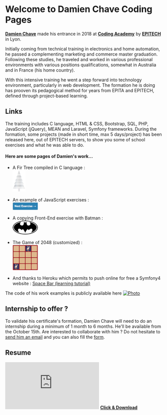 # Welcome to Damien Chave Coding Pages

**[Damien Chave](https://damien-chave.github.io/Home/CV%20Damien%20Chave.pdf)** made his entrance in 2018 at **[Coding Academy](http://www.coding-academy.fr/la-formation)** by **[EPITECH](http://www.epitech.eu/coding-academy.aspx)** in Lyon.

Initially coming from technical training in electronics and home automation, he passed a complementing marketing and commerce master graduation. Following these studies, he traveled and worked in various professional environments with various positions qualifications, somewhat in Australia and in France (his home country).

With this intensive training he went a step forward into technology environment, particularly in web development. The formation he is doing has prooven its pedagogical method for years from EPITA and EPITECH, defined through project-based learning. 


## Links

The training includes C language, HTML & CSS, Bootstrap, SQL, PHP, JavaScript (jQuery), MEAN and Laravel, Symfony frameworks. During the formation, some projects (made in short time, max 5 days/project) has been released here, out of EPITECH servers, to show you some of school exercises and what he was able to do.

#### Here are some pages of Damien's work...

- A Fir Tree compiled in C language :
<br><a href="https://damien-chave.github.io/Fir_tree_CA-Epitech" target="_blank"><img src="tree-bnw.png" width="40px" /></a>

- An example of JavaScript exercises :
<br><a href="https://damien-chave.github.io/JavaScript_exercises" target="_blank"><img src="JS-exercises.png" width="80px" /></a>

- A copying Front-End exercise with Batman :
<br><a href="https://damien-chave.github.io/materialize_Batman_exercise" target="_blank"><img src="batman.png" width="80px" /></a>

- The Game of 2048 (customized) :
<br><a href="https://damien-chave.github.io/2048_CA-Epitech" target="_blank"><img src="Gameof2048.png" width="80px" /></a>

- And thanks to Heroku which permits to push online for free a Symfony4 website : <a href="https://damien-chave.github.io/materialize_Batman_exercise" target="_blank">Space Bar (learning tutorial)</a>

The code of his work examples is publicly available here <a href="https://github.com/Damien-Chave" target="_blank"><img src="User.ico" alt="Photo" width="35px"/></a>

## Internship to offer ?

To validate his certificate's formation, Damien Chave will need to do an internship during a minimum of 1 month to 6 months. He'll be available from the October 15th.
Are interested to collaborate with him ?
Do not hesitate to [send him an email](mailto:damien.chave.pro@gmail.com) and you can also fill the [form](https://docs.google.com/forms/d/e/1FAIpQLSe5XfgPAcuN6r-FDk90TFcjHp_HXorV7jOqLE_VWCqWw3SCug/viewform?usp=sf_link).


## Resume

<a href="https://damien-chave.github.io/Home/CV%20Damien%20Chave.pdf" target="_blank">![CV Damien Chave](https://damien-chave.github.io/Home/CV%20Damien%20Chave.pdf)</a>
**[Click & Download](https://github.com/Damien-Chave/Home/raw/master/CV%20Damien%20Chave.pdf)**

<script type="text/javascript" src="title.js"></script>

